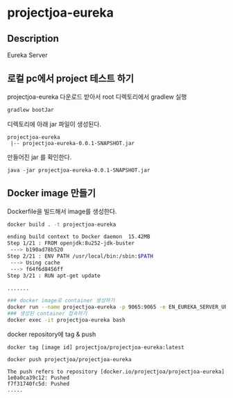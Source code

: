# projectjoa-eureka

## Description
Eureka Server

## 로컬 pc에서 project 테스트 하기
projectjoa-eureka 다운로드 받아서 root 디렉토리에서 gradlew 실행

``` bash
gradlew bootJar
```

디렉토리에 아래 jar 파일이 생성된다.
```
projectjoa-eureka
 |-- projectjoa-eureka-0.0.1-SNAPSHOT.jar
```
 
만들어진 jar 를 확인한다.
```
java -jar projectjoa-eureka-0.0.1-SNAPSHOT.jar
```
## Docker image 만들기

Dockerfile을 빌드해서 image를 생성한다.
``` bash
docker build . -t projectjoa-eureka

ending build context to Docker daemon  15.42MB
Step 1/21 : FROM openjdk:8u252-jdk-buster
 ---> b190ad78b520
Step 2/21 : ENV PATH /usr/local/bin:/sbin:$PATH
 ---> Using cache
 ---> f64f6d8456ff
Step 3/21 : RUN apt-get update

.......

### docker image로 container 생성하기
docker run --name projectjoa-eureka -p 9065:9065 -e EN_EUREKA_SERVER_URL=127.0.0.1 projectjoa-eureka:latest
### 생성된 container 접속하기
docker exec -it projectjoa-eureka bash

```

docker repository에 tag & push 
```
docker tag [image id] projectjoa/projectjoa-eureka:latest

docker push projectjoa/projectjoa-eureka

The push refers to repository [docker.io/projectjoa/projectjoa-eureka]
1e0a0ca39c12: Pushed                                                                                                    f7f31740fc5d: Pushed    
.....
```
